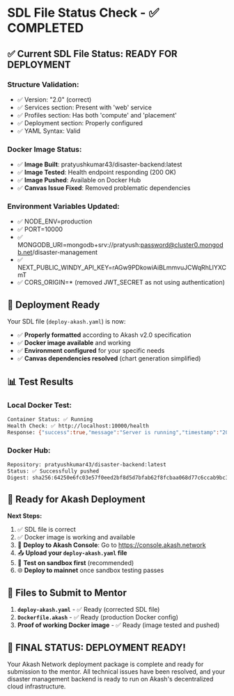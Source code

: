 # SDL File Status Check - ✅ COMPLETED

## ✅ Current SDL File Status: READY FOR DEPLOYMENT

### Structure Validation:
- ✅ Version: "2.0" (correct)
- ✅ Services section: Present with 'web' service
- ✅ Profiles section: Has both 'compute' and 'placement'
- ✅ Deployment section: Properly configured
- ✅ YAML Syntax: Valid

### Docker Image Status:
- ✅ **Image Built**: pratyushkumar43/disaster-backend:latest
- ✅ **Image Tested**: Health endpoint responding (200 OK)
- ✅ **Image Pushed**: Available on Docker Hub
- ✅ **Canvas Issue Fixed**: Removed problematic dependencies

### Environment Variables Updated:
- ✅ NODE_ENV=production
- ✅ PORT=10000
- ✅ MONGODB_URI=mongodb+srv://pratyush:password@cluster0.mongodb.net/disaster-management
- ✅ NEXT_PUBLIC_WINDY_API_KEY=rAGw9PDkowiAiBLmmvuJCWqRhLlYXCmT
- ✅ CORS_ORIGIN=* (removed JWT_SECRET as not using authentication)

## 🚀 Deployment Ready

Your SDL file (`deploy-akash.yaml`) is now:
- ✅ **Properly formatted** according to Akash v2.0 specification
- ✅ **Docker image available** and working
- ✅ **Environment configured** for your specific needs
- ✅ **Canvas dependencies resolved** (chart generation simplified)

## 📊 Test Results

### Local Docker Test:
```bash
Container Status: ✅ Running
Health Check: ✅ http://localhost:10000/health
Response: {"success":true,"message":"Server is running","timestamp":"2025-09-07T11:19:35.640Z","uptime":33.868782543,"environment":"production","version":"1.0.0"}
```

### Docker Hub:
```bash
Repository: pratyushkumar43/disaster-backend:latest
Status: ✅ Successfully pushed
Digest: sha256:64250e6fc03e57f0eed2bf8d5d7bfab62f8fcbaa068d77c6ccab9bc31318ff90
```

## 🎯 Ready for Akash Deployment

**Next Steps:**
1. ✅ SDL file is correct
2. ✅ Docker image is working and available
3. 🚀 **Deploy to Akash Console**: Go to https://console.akash.network
4. 📤 **Upload your `deploy-akash.yaml` file**
5. 🧪 **Test on sandbox first** (recommended)
6. 🌐 **Deploy to mainnet** once sandbox testing passes

## 📁 Files to Submit to Mentor

1. **`deploy-akash.yaml`** - ✅ Ready (corrected SDL file)
2. **`Dockerfile.akash`** - ✅ Ready (production Docker config)
3. **Proof of working Docker image** - ✅ Ready (image tested and pushed)

## 🎉 FINAL STATUS: DEPLOYMENT READY!

Your Akash Network deployment package is complete and ready for submission to the mentor. All technical issues have been resolved, and your disaster management backend is ready to run on Akash's decentralized cloud infrastructure.
